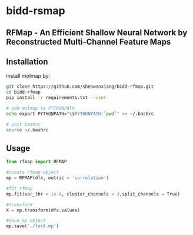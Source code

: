 # bidd-rsmap


## RFMap - An Efficient Shallow Neural Network by Reconstructed Multi-Channel Feature Maps



## Installation

install molmap by:

```bash
git clone https://github.com/shenwanxiang/bidd-rfmap.git
cd bidd-rfmap
pip install -r requirements.txt --user

# add molmap to PYTHONPATH
echo export PYTHONPATH="\$PYTHONPATH:`pwd`" >> ~/.bashrc

# init bashrc
source ~/.bashrc
```


## Usage


```python
from rfmap import RFMAP

#create rfmap object
mp = RFMAP(dfx, metric = 'correlation')

#fit rfmap
mp.fit(var_thr = 1e-4, cluster_channels = 3,split_channels = True)

#transform
X = mp.transform(dfx.values)

#save mp object
mp.save('./test.mp')
```
